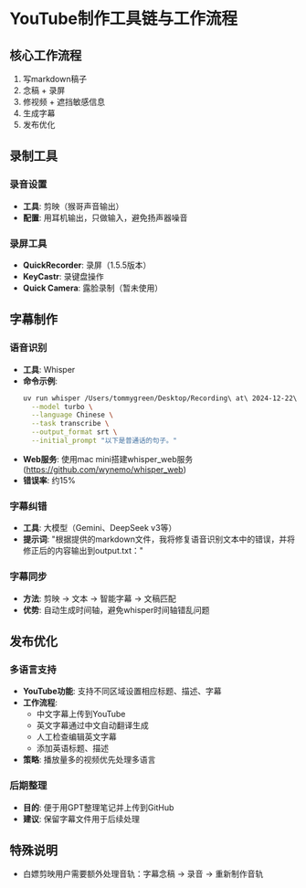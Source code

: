 # YouTube制作工具链与工作流程

## 核心工作流程
1. 写markdown稿子
2. 念稿 + 录屏
3. 修视频 + 遮挡敏感信息
4. 生成字幕
5. 发布优化

## 录制工具

### 录音设置
- **工具**: 剪映（猴哥声音输出）
- **配置**: 用耳机输出，只做输入，避免扬声器噪音

### 录屏工具
- **QuickRecorder**: 录屏（1.5.5版本）
- **KeyCastr**: 录键盘操作
- **Quick Camera**: 露脸录制（暂未使用）

## 字幕制作

### 语音识别
- **工具**: Whisper
- **命令示例**:
  ```bash
  uv run whisper /Users/tommygreen/Desktop/Recording\ at\ 2024-12-22\ 14.09.07 \
    --model turbo \
    --language Chinese \
    --task transcribe \
    --output_format srt \
    --initial_prompt "以下是普通话的句子。"
  ```
- **Web服务**: 使用mac mini搭建whisper_web服务 (https://github.com/wynemo/whisper_web)
- **错误率**: 约15%

### 字幕纠错
- **工具**: 大模型（Gemini、DeepSeek v3等）
- **提示词**: "根据提供的markdown文件，我将修复语音识别文本中的错误，并将修正后的内容输出到output.txt："

### 字幕同步
- **方法**: 剪映 → 文本 → 智能字幕 → 文稿匹配
- **优势**: 自动生成时间轴，避免whisper时间轴错乱问题

## 发布优化

### 多语言支持
- **YouTube功能**: 支持不同区域设置相应标题、描述、字幕
- **工作流程**:
  - 中文字幕上传到YouTube
  - 英文字幕通过中文自动翻译生成
  - 人工检查编辑英文字幕
  - 添加英语标题、描述
- **策略**: 播放量多的视频优先处理多语言

### 后期整理
- **目的**: 便于用GPT整理笔记并上传到GitHub
- **建议**: 保留字幕文件用于后续处理

## 特殊说明
- 白嫖剪映用户需要额外处理音轨：字幕念稿 → 录音 → 重新制作音轨
